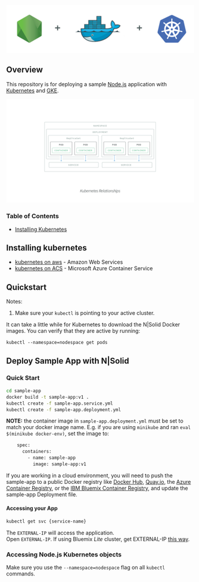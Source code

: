 [![Node.js, Docker, and Kubernetes](docs/images/container-banner.png)](https://nodesource.com/)

## Overview

This repository is for deploying a sample [Node.js](https://nodesource.com/products/nsolid) application with [Kubernetes](http://kubernetes.io/) and [GKE](https://cloud.google.com/kubernetes-engine/).

![Kubernetes Relationships](docs/images/kubernetes-relationships.png)

### Table of Contents
- [Installing Kubernetes](#a1)

<a name="a1"/>

## Installing kubernetes

* [kubernetes on aws](http://kubernetes.io/docs/getting-started-guides/aws/) - Amazon Web Services
* [kubernetes on ACS](http://kubernetes.io/docs/getting-started-guides/azure/) - Microsoft Azure Container Service


## Quickstart

Notes:
1. Make sure your `kubectl` is pointing to your active cluster.

It can take a little while for Kubernetes to download the N|Solid Docker images.  You can verify
that they are active by running:

```
kubectl --namespace=nodespace get pods
```


<a name="a5"/>

## Deploy Sample App with N|Solid

### Quick Start

```bash
cd sample-app
docker build -t sample-app:v1 .
kubectl create -f sample-app.service.yml
kubectl create -f sample-app.deployment.yml
```

**NOTE:** the container image in `sample-app.deployment.yml` must be set to match your docker image name. E.g. if you are using `minikube` and ran `eval $(minikube docker-env)`, set the image to:

```bash
    spec:
      containers:
        - name: sample-app
          image: sample-app:v1
```

If you are working in a cloud environment, you will need to push the sample-app to a public Docker registry
like [Docker Hub](https://hub.docker.com/), [Quay.io](https://quay.io), the [Azure Container Registry](https://azure.microsoft.com/en-us/services/container-registry/), or the [IBM Bluemix Container Registry](https://console.bluemix.net/docs/services/Registry/registry_images_.html#registry_images_), and update the sample-app Deployment file.


#### Accessing your App

```bash
kubectl get svc {service-name}
```

The `EXTERNAL-IP` will access the application.  
Open `EXTERNAL-IP`.  If using Bluemix _Lite_ cluster, get EXTERNAL-IP [this way](./docs/misc/bluemix-external-ip.md).


<a name="a21"/>

### Accessing Node.js Kubernetes objects

Make sure you use the `--namespace=nodespace` flag on all `kubectl` commands.

<a name="a22"/>
